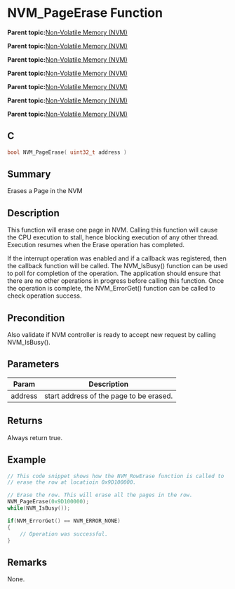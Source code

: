 # NVM\_PageErase Function

**Parent topic:**[Non-Volatile Memory \(NVM\)](GUID-A1DC59E3-704B-445E-BE7D-D91D9DADD4A1.md)

**Parent topic:**[Non-Volatile Memory \(NVM\)](GUID-04191B57-EC62-4B95-AF5B-93EDB447F6D9.md)

**Parent topic:**[Non-Volatile Memory \(NVM\)](GUID-C41BA1D1-EFF7-435E-901E-9A87AC140FE6.md)

**Parent topic:**[Non-Volatile Memory \(NVM\)](GUID-12DDB483-6D09-44C5-85F0-913D0B5A77E8.md)

**Parent topic:**[Non-Volatile Memory \(NVM\)](GUID-DBFE92F8-C187-4C24-98FB-E04BB9C2248E.md)

**Parent topic:**[Non-Volatile Memory \(NVM\)](GUID-06D0A6A6-55BF-4C5F-8CFB-864ED17D97ED.md)

**Parent topic:**[Non-Volatile Memory \(NVM\)](GUID-B0854C03-A30D-4E50-A3A5-948BE02E7EE8.md)

## C

```c
bool NVM_PageErase( uint32_t address )
```

## Summary

Erases a Page in the NVM

## Description

This function will erase one page in NVM. Calling this function will cause the CPU execution to stall, hence blocking execution of any other thread. Execution resumes when the Erase operation has completed.

If the interrupt operation was enabled and if a callback was registered, then the callback function will be called. The NVM\_IsBusy\(\) function can be used to poll for completion of the operation. The application should ensure that there are no other operations in progress before calling this function. Once the operation is complete, the NVM\_ErrorGet\(\) function can be called to check operation success.

## Precondition

Also validate if NVM controller is ready to accept new request by calling NVM\_IsBusy\(\).

## Parameters

|Param|Description|
|-----|-----------|
|address|start address of the page to be erased.|

## Returns

Always return true.

## Example

```c
// This code snippet shows how the NVM_RowErase function is called to
// erase the row at locatioin 0x9D100000.

// Erase the row. This will erase all the pages in the row.
NVM_PageErase(0x9D100000);
while(NVM_IsBusy());

if(NVM_ErrorGet() == NVM_ERROR_NONE)
{
    // Operation was successful.
}

```

## Remarks

None.


